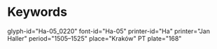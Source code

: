 # Keywords
glyph-id="Ha-05_0220"
font-id="Ha-05"
printer-id="Ha"
printer="Jan Haller"
period="1505–1525"
place="Kraków"
PT plate="168"
